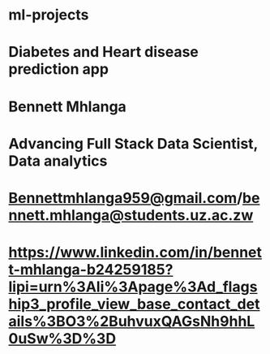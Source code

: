 # ml-projects
# Diabetes and Heart disease prediction app
# Bennett Mhlanga
# Advancing Full Stack Data Scientist, Data analytics
# Bennettmhlanga959@gmail.com/bennett.mhlanga@students.uz.ac.zw
# https://www.linkedin.com/in/bennett-mhlanga-b24259185?lipi=urn%3Ali%3Apage%3Ad_flagship3_profile_view_base_contact_details%3BO3%2BuhvuxQAGsNh9hhL0uSw%3D%3D
